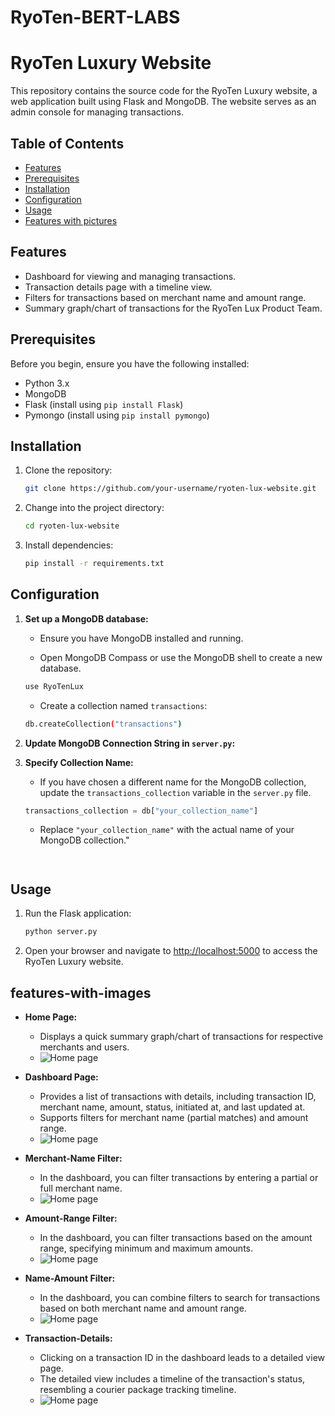 # RyoTen-BERT-LABS
# RyoTen Luxury Website

This repository contains the source code for the RyoTen Luxury website, a web application built using Flask and MongoDB. The website serves as an admin console for managing transactions.

## Table of Contents

- [Features](#features)
- [Prerequisites](#prerequisites)
- [Installation](#installation)
- [Configuration](#configuration)
- [Usage](#usage)
- [Features with pictures](#features-with-images)



## Features

- Dashboard for viewing and managing transactions.
- Transaction details page with a timeline view.
- Filters for transactions based on merchant name and amount range.
- Summary graph/chart of transactions for the RyoTen Lux Product Team.

## Prerequisites

Before you begin, ensure you have the following installed:

- Python 3.x
- MongoDB
- Flask (install using `pip install Flask`)
- Pymongo (install using `pip install pymongo`)

## Installation

1. Clone the repository:

    ```bash
    git clone https://github.com/your-username/ryoten-lux-website.git
    ```

2. Change into the project directory:

    ```bash
    cd ryoten-lux-website
    ```

3. Install dependencies:

    ```bash
    pip install -r requirements.txt
    ```

## Configuration

1. **Set up a MongoDB database:**

    - Ensure you have MongoDB installed and running.

    - Open MongoDB Compass or use the MongoDB shell to create a new database.

    ```bash
    use RyoTenLux
    ```

    - Create a collection named `transactions`:

    ```bash
    db.createCollection("transactions")
    ```

2. **Update MongoDB Connection String in `server.py`:**


3. **Specify Collection Name:**

    - If you have chosen a different name for the MongoDB collection, update the `transactions_collection` variable in the `server.py` file.

    ```python
    transactions_collection = db["your_collection_name"]
    ```

    - Replace `"your_collection_name"` with the actual name of your MongoDB collection."
    ```


## Usage

1. Run the Flask application:

    ```bash
    python server.py
    ```

2. Open your browser and navigate to [http://localhost:5000](http://localhost:5000) to access the RyoTen Luxury website.


## features-with-images

- **Home Page:**
  - Displays a quick summary graph/chart of transactions for respective merchants and users.
  - ![Home page](Images/home.png)

- **Dashboard Page:**
  - Provides a list of transactions with details, including transaction ID, merchant name, amount, status, initiated at, and last updated at.
  - Supports filters for merchant name (partial matches) and amount range.
  - ![Home page](Images/dashboard.png)

- **Merchant-Name Filter:**
  - In the dashboard, you can filter transactions by entering a partial or full merchant name.
  - ![Home page](Images/name-filter.png)

- **Amount-Range Filter:**
  - In the dashboard, you can filter transactions based on the amount range, specifying minimum and maximum amounts.
  - ![Home page](Images/amount-filter.png)

- **Name-Amount Filter:**
  - In the dashboard, you can combine filters to search for transactions based on both merchant name and amount range.
  - ![Home page](Images/name-amount-filter.png)

- **Transaction-Details:**
  - Clicking on a transaction ID in the dashboard leads to a detailed view page.
  - The detailed view includes a timeline of the transaction's status, resembling a courier package tracking timeline.
  - ![Home page](Images/transaction-details.png)


